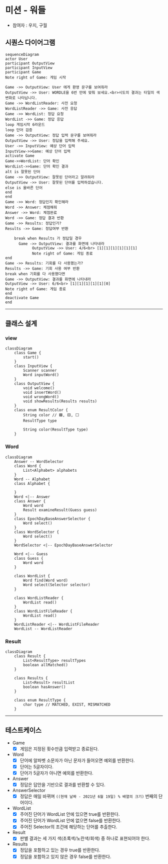 # 미션 - 워들
- 참여자 : 우지, 구월

## 시퀀스 다이어그램
```mermaid
sequenceDiagram
actor User
participant OutputView
participant InputView
participant Game
Note right of Game: 게임 시작

Game ->> OutputView: User 에게 환영 문구를 보여줘라
OutputView ->> User: WORDLE을 6번 만에 맞춰 보세요.<br>시도의 결과는 타일의 색 변화로 나타납니다.
Game ->> WordListReader: 사전 요청
WordListReader ->> Game: 사전 응답
Game ->> WordList: 정답 요청
WordList ->> Game: 정답 응답
loop 게임시작 6라운드
loop 단어 검증
Game ->> OutputView: 정답 입력 문구를 보여줘라
OutputView ->> User: 정답을 입력해 주세요.
User ->> InputView: 예상 단어 입력
InputView->>Game: 예상 단어 입력
activate Game
Game->>WordList: 단어 확인
WordList->>Game: 단어 확인 결과  
alt is 잘못된 단어
Game ->> OutputView: 잘못된 단어라고 알려줘라
OutputView ->> User: 잘못된 단어를 입력하셨습니다.
else is 올바른 단어
end
end
Game ->> Word: 정답인지 확인해라
Word ->> Answer: 체점해줘
Answer ->> Word: 체점완료
Word ->> Game: 정답 결과 반환
Game ->> Results: 정답인가?
Results ->> Game: 정답여부 반환

	break when Results 가 정답일 경우 
      Game ->> OutputView: 결과를 화면에 나타내라
			OutputView ->> User: 4/6<br> [1][1][1][1][1][1]
			Note right of Game: 게임 종료
end
Game ->> Results: 기회를 다 사용했는가?
Results ->> Game: 기회 사용 여부 반환
break when 기회를 다 사용했다면
Game ->> OutputView: 결과를 화면에 나타내라
OutputView ->> User: 6/6<br> [1][1][1][1][1][0]
Note right of Game: 게임 종료
end
deactivate Game
end
```

---

## 클래스 설계

### view

```mermaid
classDiagram
	class Game {
		start()
	}
	class InputView {
		Scanner scanner
		Word inputWord()
	}
	class OutputView {
		void welcome()
		void insertWord()
		void wrongWord()
		void showResults(Results results)
	}
	class enum ResultColor {
		String color // 🟩, 🟨, ⬜
		ResultType type
		
		String color(ResultType type)
	}
```

### Word

```mermaid
classDiagram
	Answer -- WordSelector
	class Word {
		List<Alphabet> alphabets
	}
	Word -- Alphabet
	class Alphabet {
		
	}
	Word <|-- Answer
	class Answer {
		Word word
		Result examineResult(Guess guess)
	}
	class EpochDayBaseAnswerSelector {
		Word select()
	}
	class WordSelector {
		Word select()	
	}
	WordSelector <|-- EpochDayBaseAnswerSelector
	
	Word <|-- Guess
	class Guess {
		Word word
	}
	
	class WordList {
		Word find(Word word)
		Word select(Selector selector)
	}
	
	class WordListReader {
		WordList read()
	}
	class WordListFileReader {
		WordList read()	
	}
	WordListReader <|-- WordListFileReader
	WordList -- WordListReader
```

### Result

```mermaid
classDiagram
	class Result {
		List<ResultType> resultTypes
		boolean allMatched()
	}
	
	class Results {
		List<Result> resultList
		boolean hasAnswer()
	}
	
	class enum ResultType {
		char type // MATCHED, EXIST, MISMATCHED
	}
```
---

## 테스트케이스

- Game
    - [x]  게임은 지정된 횟수만큼 입력받고 종료된다.
- Word
    - [x]  단어에 알파벳 소문자가 아닌 문자가 들어오면 예외를 반환한다.
    - [x]  단어는 5글자이다.
    - [x]  단어가 5글자가 아니면 예외를 반환한다.
- Answer
    - [x]  정답은 답안을 기반으로 결과를 반환할 수 있다.
- AnswerSelector
    - [x]  정답은 매일 바뀌며 `((현재 날짜 - 2021년 6월 19일) % 배열의 크기)` 번째의 단어이다.
- WordList
    - [x]  주어진 단어가 WordList 안에 있으면 true를 반환한다.
    - [x]  주어진 단어가 WordList 안에 없으면 false를 반환한다.
    - [x]  주어진 Selector의 조건에 해당하는 단어를 추출한다.
- Result
    - [x]  판별 결과는 세 가지 색(초록색/노란색/회색) 중 하나로 표현되어야 한다.
- Results
    - [x]  정답을 포함하고 있는 경우 true를 반환한다.
    - [x]  정답을 포함하고 있지 않은 경우 false를 반환한다.
